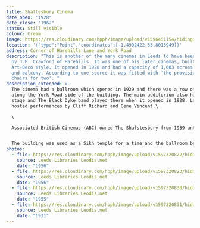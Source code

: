 ```yaml
---
title: Shaftesbury Cinema
date_open: "1928"
date_close: "1962"
status: Still visible
colour: Cream
image: https://res.cloudinary.com/hpph/image/upload/v1596451154/hidinginplainsight/shaftesburycinema.svg
location: '{"type":"Point","coordinates":[-1.4992422,53.8015949]}'
address: Corner of Harehills Lane and York Road
description: "This is another of the many cinemas in Leeds to have been designed
  by J.P. Crawford of Harehills. It was one of his later cinemas, built in
  Art-Deco style. It opened in 1928 and had a capacity of 1,603 across stalls
  and balcony. According to one source it was fitted with 'the provision of wide
  chairs for two'. "
description_extended: >-
  The cinema had a ballroom which opened in 1929 and there was a row of shops
  along the York Road side of the building. The main auditorium also had a large
  stage and The Black Dyke band played there when it opened in 1928. Later it
  hosted performances by Cliff Richard and Gene Vincent.\

  \

  Associated British Cinemas (ABC) owned The Shafstesbury from 1939 until it closed in 1958. It reopened as a casino in 1962 and the main auditorium was also used for bingo. It then returned to screening films  in 1964 after being refurbished, but closed for good in 1975. 


  The building was used as a Sikh temple for a time and the ballroom became a nightclub known as The Starlight Bar. You can still see the facade, which is used as a shop, but it has been somewhat obscured by footbridges that have been built across the York Road.
photos:
  - file: https://res.cloudinary.com/hpph/image/upload/v1597320822/hidinginplainsight/Shaftesbury_Cinema_Leeds_Libraries_3619.jpg
    source: Leeds Libraries Leodis.net
    date: "1956"
  - file: https://res.cloudinary.com/hpph/image/upload/v1597320823/hidinginplainsight/Shaftesbury_Cinema_Leeds_Libraries_3618.jpg
    source: Leeds Libraries Leodis.net
    date: "1956"
  - file: https://res.cloudinary.com/hpph/image/upload/v1597320830/hidinginplainsight/Shaftesbury_Cinema_Leeds_Libraries_4044.jpg
    source: Leeds Libraries Leodis.net
    date: "1955"
  - file: https://res.cloudinary.com/hpph/image/upload/v1597320831/hidinginplainsight/Shaftesbury_Cinema_Leeds_Libraries_2002820_96709842.jpg
    source: Leeds Libraries Leodis.net
    date: "1931"
---
```

